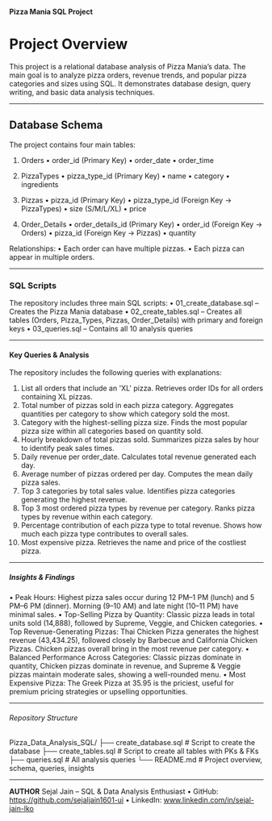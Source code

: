 **Pizza Mania SQL Project**
# Project Overview
This project is a relational database analysis of Pizza Mania’s data. The main goal is to analyze pizza orders, revenue trends, and popular pizza categories and sizes using SQL. It demonstrates database design, query writing, and basic data analysis techniques.
________________________________________
## Database Schema
The project contains four main tables:

1. Orders
•	order_id (Primary Key)
•	order_date
•	order_time

2. PizzaTypes
•	pizza_type_id (Primary Key)
•	name
•	category
•	ingredients 

3. Pizzas
•	pizza_id (Primary Key)
•	pizza_type_id (Foreign Key -> PizzaTypes)
•	size (S/M/L/XL)
•	price

4. Order_Details
•	order_details_id (Primary Key)
•	order_id (Foreign Key -> Orders)
•	pizza_id (Foreign Key -> Pizzas)
•	quantity

Relationships:
•	Each order can have multiple pizzas.
•	Each pizza can appear in multiple orders.
________________________________________
### SQL Scripts
The repository includes three main SQL scripts:
•	01_create_database.sql – Creates the Pizza Mania database
•	02_create_tables.sql – Creates all tables (Orders, Pizza_Types, Pizzas, Order_Details) with primary and foreign keys
•	03_queries.sql – Contains all 10 analysis queries 
________________________________________
#### Key Queries & Analysis
The repository includes the following queries with explanations:
1. List all orders that include an 'XL' pizza. 
Retrieves order IDs for all orders containing XL pizzas.
2. Total number of pizzas sold in each pizza category.
Aggregates quantities per category to show which category sold the most.
3. Category with the highest-selling pizza size.
Finds the most popular pizza size within all categories based on quantity sold.
4. Hourly breakdown of total pizzas sold.
Summarizes pizza sales by hour to identify peak sales times.
5. Daily revenue per order_date.
Calculates total revenue generated each day.
6. Average number of pizzas ordered per day.
Computes the mean daily pizza sales.
7. Top 3 categories by total sales value.
Identifies pizza categories generating the highest revenue.
8. Top 3 most ordered pizza types by revenue per category.
Ranks pizza types by revenue within each category.
9.	Percentage contribution of each pizza type to total revenue.
Shows how much each pizza type contributes to overall sales.
10.	Most expensive pizza.
Retrieves the name and price of the costliest pizza. 
________________________________________
##### Insights & Findings
•	Peak Hours: Highest pizza sales occur during 12 PM–1 PM (lunch) and 5 PM–6 PM (dinner). Morning (9–10 AM) and late night (10–11 PM) have minimal sales.
•	Top-Selling Pizza by Quantity: Classic pizza leads in total units sold (14,888), followed by Supreme, Veggie, and Chicken categories.
•	Top Revenue-Generating Pizzas: Thai Chicken Pizza generates the highest revenue (43,434.25), followed closely by Barbecue and California Chicken Pizzas. Chicken pizzas overall bring in the most revenue per category.
•	Balanced Performance Across Categories: Classic pizzas dominate in quantity, Chicken pizzas dominate in revenue, and Supreme & Veggie pizzas maintain moderate sales, showing a well-rounded menu.
•	Most Expensive Pizza: The Greek Pizza at 35.95 is the priciest, useful for premium pricing strategies or upselling opportunities.
________________________________________
###### Repository Structure
Pizza_Data_Analysis_SQL/
├── create_database.sql       # Script to create the database
├── create_tables.sql         # Script to create all tables with PKs & FKs
├── queries.sql               # All analysis queries
└── README.md                 # Project overview, schema, queries, insights
________________________________________
**AUTHOR**
Sejal Jain – SQL & Data Analysis Enthusiast
•	GitHub: https://github.com/sejaljain1601-ui
•	LinkedIn: www.linkedin.com/in/sejal-jain-lko

